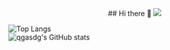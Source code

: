 <div align="center">
  ## Hi there 👋
  <img src="https://github-readme-stats.vercel.app/api/top-langs/?username=qgasdg&layout=compact&theme=codeSTACKr"/>
</div>

![Top Langs](https://github-readme-stats.vercel.app/api/top-langs/?username=qgasdg&layout=compact&theme=dark)\
![qgasdg's GitHub stats](https://github-readme-stats.vercel.app/api?username=qgasdg&show_icons=true&theme=radical)
<!--
**qgasdg/qgasdg** is a ✨ _special_ ✨ repository because its `README.md` (this file) appears on your GitHub profile.

Here are some ideas to get you started:

- 🔭 I’m currently working on ...
- 🌱 I’m currently learning ...
- 👯 I’m looking to collaborate on ...
- 🤔 I’m looking for help with ...
- 💬 Ask me about ...
- 📫 How to reach me: ...
- 😄 Pronouns: ...
- ⚡ Fun fact: ...
-->
